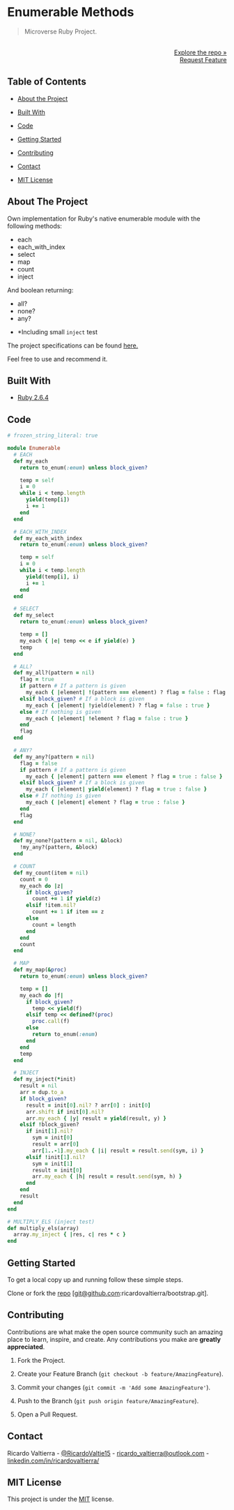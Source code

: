 # Enumerable Methods

> Microverse Ruby Project.

<p align="right">
  <br>
  <a href="https://github.com/ricardovaltierra/enumerable">Explore the repo »</a>
  <br>
  <a href="https://github.com/ricardovaltierra/enumerable/issues">Request Feature</a>
</p>

## Table of Contents

* [About the Project](#about-the-project)

* [Built With](#built-with)

* [Code](#code)

* [Getting Started](#getting-started)

* [Contributing](#contributing)

* [Contact](#contact)

* [MIT License](#mit-license)

## About The Project

Own implementation for Ruby's native enumerable module with the following methods:

- each
- each_with_index 
- select
- map
- count
- inject

And boolean returning:

- all?
- none?
- any?

* *Including small `inject` test

The project specifications can be found [here.](https://github.com/TheOdinProject/curriculum/blob/master/ruby_programming/archive/basic_ruby/project_advanced_building_blocks.md)

Feel free to use and recommend it.

## Built With

* [Ruby 2.6.4](https://www.ruby-lang.org/en/news/2019/08/28/ruby-2-6-4-released/)

## Code

```ruby
# frozen_string_literal: true

module Enumerable
  # EACH
  def my_each
    return to_enum(:enum) unless block_given?

    temp = self
    i = 0
    while i < temp.length
      yield(temp[i])
      i += 1
    end
  end

  # EACH_WITH_INDEX
  def my_each_with_index
    return to_enum(:enum) unless block_given?

    temp = self
    i = 0
    while i < temp.length
      yield(temp[i], i)
      i += 1
    end
  end

  # SELECT
  def my_select
    return to_enum(:enum) unless block_given?

    temp = []
    my_each { |e| temp << e if yield(e) }
    temp
  end

  # ALL?
  def my_all?(pattern = nil)
    flag = true
    if pattern # If a pattern is given
      my_each { |element| !(pattern === element) ? flag = false : flag = true }
    elsif block_given? # If a block is given
      my_each { |element| !yield(element) ? flag = false : true }
    else # If nothing is given
      my_each { |element| !element ? flag = false : true }
    end
    flag
  end

  # ANY?
  def my_any?(pattern = nil)
    flag = false
    if pattern # If a pattern is given
      my_each { |element| pattern === element ? flag = true : false }
    elsif block_given? # If a block is given
      my_each { |element| yield(element) ? flag = true : false }
    else # If nothing is given
      my_each { |element| element ? flag = true : false }
    end
    flag
  end

  # NONE?
  def my_none?(pattern = nil, &block)
    !my_any?(pattern, &block)
  end

  # COUNT
  def my_count(item = nil)
    count = 0
    my_each do |z|
      if block_given?
        count += 1 if yield(z)
      elsif !item.nil?
        count += 1 if item == z
      else
        count = length
      end
    end
    count
  end

  # MAP
  def my_map(&proc)
    return to_enum(:enum) unless block_given?

    temp = []
    my_each do |f|
      if block_given?
        temp << yield(f)
      elsif temp << defined?(proc)
        proc.call(f)
      else
        return to_enum(:enum)
      end
    end
    temp
  end

  # INJECT
  def my_inject(*init)
    result = nil
    arr = dup.to_a
    if block_given?
      result = init[0].nil? ? arr[0] : init[0]
      arr.shift if init[0].nil?
      arr.my_each { |y| result = yield(result, y) }
    elsif !block_given?
      if init[1].nil?
        sym = init[0]
        result = arr[0]
        arr[1..-1].my_each { |i| result = result.send(sym, i) }
      elsif !init[1].nil?
        sym = init[1]
        result = init[0]
        arr.my_each { |h| result = result.send(sym, h) }
      end
    end
    result
  end
end

# MULTIPLY_ELS (inject test)
def multiply_els(array)
  array.my_inject { |res, c| res * c }
end
```


## Getting Started

To get a local copy up and running follow these simple steps.

Clone or fork the <a href="https://github.com/ricardovaltierra/bootstrap/">repo</a> [git@github.com:ricardovaltierra/bootstrap.git].

## Contributing

Contributions are what make the open source community such an amazing place to learn, inspire, and create. Any contributions you make are **greatly appreciated**.

1. Fork the Project.

2. Create your Feature Branch (`git checkout -b feature/AmazingFeature`).

3. Commit your changes (`git commit -m 'Add some AmazingFeature'`).

4. Push to the Branch (`git push origin feature/AmazingFeature`).

5. Open a Pull Request.

## Contact

Ricardo Valtierra - [@RicardoValtie15](https://twitter.com/RicardoValtie15) - ricardo_valtierra@outlook.com  - [linkedin.com/in/ricardovaltierra/](https://www.linkedin.com/in/ricardovaltierra/)

## MIT License

This project is under the [MIT](LICENSE) license.
